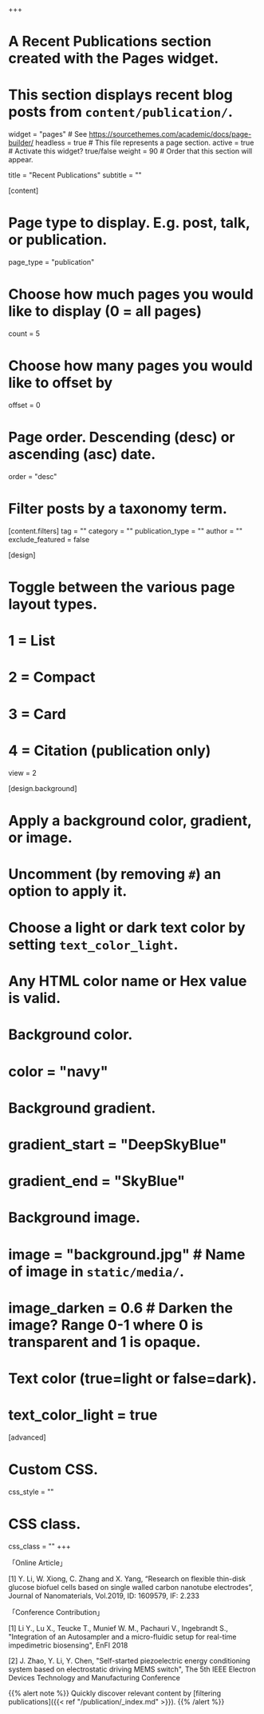 +++
# A Recent Publications section created with the Pages widget.
# This section displays recent blog posts from `content/publication/`.

widget = "pages"  # See https://sourcethemes.com/academic/docs/page-builder/
headless = true  # This file represents a page section.
active = true  # Activate this widget? true/false
weight = 90  # Order that this section will appear.

title = "Recent Publications"
subtitle = ""

[content]
  # Page type to display. E.g. post, talk, or publication.
  page_type = "publication"
  
  # Choose how much pages you would like to display (0 = all pages)
  count = 5
  
  # Choose how many pages you would like to offset by
  offset = 0

  # Page order. Descending (desc) or ascending (asc) date.
  order = "desc"

  # Filter posts by a taxonomy term.
  [content.filters]
    tag = ""
    category = ""
    publication_type = ""
    author = ""
    exclude_featured = false
  
[design]
  # Toggle between the various page layout types.
  #   1 = List
  #   2 = Compact
  #   3 = Card
  #   4 = Citation (publication only)
  view = 2
  
[design.background]
  # Apply a background color, gradient, or image.
  #   Uncomment (by removing `#`) an option to apply it.
  #   Choose a light or dark text color by setting `text_color_light`.
  #   Any HTML color name or Hex value is valid.
    
  # Background color.
  # color = "navy"
  
  # Background gradient.
  # gradient_start = "DeepSkyBlue"
  # gradient_end = "SkyBlue"
  
  # Background image.
  # image = "background.jpg"  # Name of image in `static/media/`.
  # image_darken = 0.6  # Darken the image? Range 0-1 where 0 is transparent and 1 is opaque.

  # Text color (true=light or false=dark).
  # text_color_light = true  
  
[advanced]
 # Custom CSS. 
 css_style = ""
 
 # CSS class.
 css_class = ""
+++

「Online Article」

[1] Y. Li, W. Xiong, C. Zhang and X. Yang, “Research on flexible
thin-disk glucose biofuel cells based on single walled carbon nanotube
electrodes”, Journal of Nanomaterials, Vol.2019, ID: 1609579, IF: 2.233

「Conference Contribution」

[1] Li Y., Lu X., Teucke T., Munief W. M., Pachauri V., Ingebrandt
S., "Integration of an Autosampler and a micro-fluidic setup for real-time
impedimetric biosensing", EnFI 2018

[2] J. Zhao, Y. Li, Y. Chen, "Self-started piezoelectric energy conditioning 
system based on electrostatic driving MEMS switch", The 5th IEEE Electron 
Devices Technology and Manufacturing Conference

{{% alert note %}}
Quickly discover relevant content by [filtering publications]({{< ref "/publication/_index.md" >}}).
{{% /alert %}}

